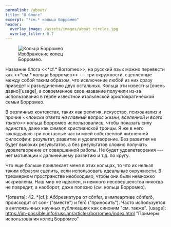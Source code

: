 ```yaml
---
permalink: /about/
title: "О блоге"
excerpt: "*см.* кольца Борромео"
header:
  overlay_image: /assets/images/about_circles.jpg
  overlay_filter: 0.7
---
```


<figure class="align-left" style="width: 150px">
  <img src="{{site.url}}{{site.baseurl}}/assets/images/about_rings.png" alt="Кольца Борромео">
  <figcaption>Изображение колец Борромео.</figcaption>
</figure>
Название блога <<*cf.* Borromeo>>, на русский язык можно перевести как <<*см.* кольца Борромео>> --- три окружности, сцепленные между собой таким образом, что исключение любой из них сразу приведет к разъединению двух остальных. Кольца эти известны [очень давно][usage], а современное свое название получили из-за использования в гербе известной итальянской аристократической семьи Борромео.

В различных контекстах, таких как религия, искусство, психоанализ и прочие *<<поиски ответа на главный вопрос жизни, вселенной и всего такого>>* кольца Борромео использовались, чтобы показать силу единства, даже как символ христианской троицы. Я же в него закладываю три составные части моей собственной жизненной философии: результат, развитие и удовлетворение. Без развития не будет высоких результатов, а без результатов сложно получать удовлетворение от совершенной работы. Не будет удовлетворения --- нет мотивации к дальнейшему развитию и т.д. по кругу.

Что еще больше привлекает меня в этих кольцах, то что их нельзя таким образом сцепить, если использовать идеальные окружности. В трехмерном пространстве необходимо, чтобы они были немножко искривлены. Наш мир не идеален, и немного несовершенства никогда не повредит, а наоборот, даже полезно (*см.* кольца Борромео).


*[ответа]: 42.
*[cf.]: Аббревиатура от cōnfer, в импеартиве cōnferō, происходит от con- ("вместе") и ferō ("приносить"). Часто используется в англоязычных научных публикациях как синоним "см. также".
[usage]: https://im-possible.info/russian/articles/borromeo/index.html "Примеры использования колец Борромео"